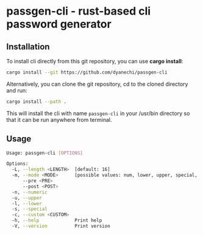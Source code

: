 # passgen-cli - rust-based cli password generator

## Installation
To install cli directly from this git repository, you can use **cargo install**:
```bash
cargo install --git https://github.com/dyanechi/passgen-cli
```

Alternatively, you can clone the git repository, cd to the cloned directory and run:
```bash
cargo install --path .
```

This will install the cli with name `passgen-cli` in your /usr/bin directory so that it can be run anywhere from terminal.

## Usage

```bash
Usage: passgen-cli [OPTIONS]

Options:
  -L, --length <LENGTH>  [default: 16]
  -m, --mode <MODE>      [possible values: num, lower, upper, special, alpha, alnum, all]
      --pre <PRE>        
      --post <POST>      
  -n, --numeric          
  -u, --upper            
  -l, --lower            
  -s, --special          
  -c, --custom <CUSTOM>  
  -h, --help             Print help
  -V, --version          Print version

```
